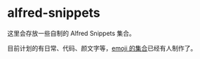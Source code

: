 # alfred-snippets

这里会存放一些自制的 Alfred Snippets 集合。

目前计划的有日常、代码、颜文字等，[emoji 的集合](http://joelcalifa.com/blog/alfred-emoji-snippet-pack )已经有人制作了。
